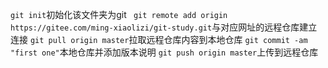 `git init`初始化该文件夹为git
` git remote add origin https://gitee.com/ming-xiaolizi/git-study.git`与对应网址的远程仓库建立连接
`git pull origin master`拉取远程仓库内容到本地仓库
`git commit -am "first one"`本地仓库并添加版本说明
`git push origin master`上传到远程仓库